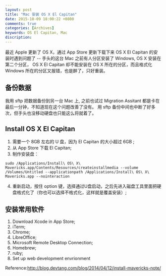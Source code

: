 ```yaml
---
layout: post
title: "Mac 安装 OS X El Capitan"
date: 2015-10-09 18:00:22 +0800
comments: true
categories: [Archives]
keywords: OS El Capitan, Mac 
discription: 
---
```

最近 Apple 更新了 OS X，通过 App Store 更新下载下来 OS X El Capitan 的安装时遇到问题了 -- 手头的这台 Mac 之前有人分区安装了 Windows, OS X 安装在第二个分区， OS X El Capitan 却不能安装在 OS X 所在的分区，而且格式化 Windows 所在的分区又报错，也是醉了，只好重装。

## 备份数据  
我用 sftp 把数据备份到另一台 Mac 上, 之前也试过 Migration Assitant 都是卡在最后一分钟，不知道现在这个问题改善了没有。 用 sftp 备份中间也中断了好多次，但手头也没移动硬盘也只能这么将就着了。

## Install OS X El Capitan  
1. 需要一个 8GB 左右的 U 盘，因为 El Capitan 的大小超过 6GB ;
2. 从 App Store 下载 El Capitan;
3. 制作安装盘：
```
sudo /Applications/Install\ OS\ X\ Mavericks.app/Contents/Resources/createinstallmedia --volume /Volumes/Untitled --applicationpath /Applications/Install\ OS\ X\ Mavericks.app --nointeraction
```
4. 重新启动，按住 option 键，选择通过U盘启动，之后先进入磁盘工具里面把硬盘格式化了（你也可以选择不格式化，这样就是覆盖安装）;
<!-- more -->
## 安装常用软件
1. Download Xcode in App Store;
2. iTerm;
3. Chrome;
4. LibreOffice;
5. Microsoft Remote Desktop Connection;
6. Homebrew;
7. ruby;
8. Set up web development envrionment


Reference:http://blog.devtang.com/blog/2014/04/12/install-mavericks-note/

